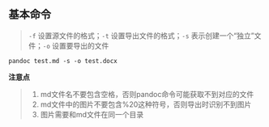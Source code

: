 ## 基本命令

> `-f` 设置源文件的格式；`-t` 设置导出文件的格式；`-s` 表示创建一个“独立”文件；`-o` 设置要导出的文件

```
pandoc test.md -s -o test.docx
```



**注意点**

> 1. md文件名不要包含空格，否则pandoc命令可能获取不到对应的文件
> 2. md文件中的图片不要包含%20这种符号，否则导出时识别不到图片
> 3. 图片需要和md文件在同一个目录